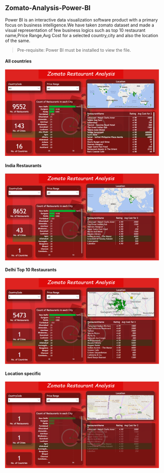 ## Zomato-Analysis-Power-BI

Power BI is an interactive data visualization software product with a primary focus on business intelligence.We have taken zomato dataset and made a visual representation of few business logics such as top 10 restaurant name,Price Range,Avg Cost for a selected country,city and also the location of the same.


>Pre-requisite: Power BI must be installed to view the file.



#### All countries
![All Country](https://github.com/aravintharaj-s/Zomato-Analysis-Power-BI/blob/main/img/Countries.png)


#### India Restaurants
![Indian Restaurants](https://github.com/aravintharaj-s/Zomato-Analysis-Power-BI/blob/main/img/India-restaurants.png)

#### Delhi Top 10 Restaurants
![Top 10 Delhi](https://github.com/aravintharaj-s/Zomato-Analysis-Power-BI/blob/main/img/Delhi.png)

#### Location specific
![Map](https://github.com/aravintharaj-s/Zomato-Analysis-Power-BI/blob/main/img/Location.png)


